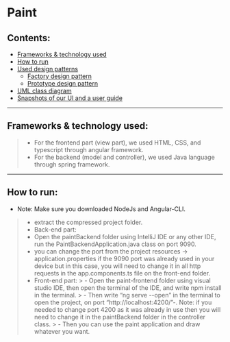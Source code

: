 # Paint 
## Contents:
- [Frameworks & technology used](#Frameworks-&-technology-used)
- [How to run](#How-to-run)
- [Used design patterns](#used-design-patterns)
    - [Factory design pattern](#Factory-design-pattern)
    - [Prototype design pattern](#Prototype-design-pattern)
- [UML class diagram](#UML-class-diagram)
- [Snapshots of our UI and a user guide](#Snapshots-of-our-UI-and-a-user-guide)
---
## Frameworks & technology used:
> - For the frontend part (view part), we used HTML, CSS, and typescript through angular framework.
> - For the backend (model and controller), we used Java language through spring framework.
---
## How to run:
- Note: Make sure you downloaded NodeJs and Angular-CLI.
> - extract the compressed project folder.
> - Back-end part:
   > - Open the paintBackend folder using IntelliJ IDE or any other IDE, run the PaintBackendApplication.java class on port 9090.
   > - you can change the port from the project resources → application.properties if the 9090 port was already used in your device but in this case, you will need to change it in all http requests in the app.components.ts file on the front-end folder.
> - Front-end part:
    > - Open the paint-frontend folder using visual studio IDE, then open the terminal of the IDE, and write npm install in the terminal.
    > - Then write “ng serve --open” in the terminal to open the project, on port “http://localhost:4200/”-. Note: if you needed to change port 4200 as it was already in use then you will need to change it in the paintBackend folder in the controller class.
    > - Then you can use the paint application and draw whatever you want.

 




